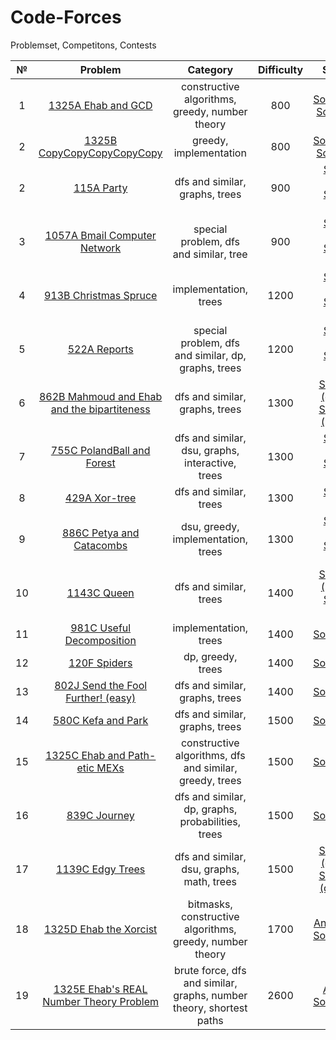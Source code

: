 # Code-Forces
Problemset, Competitons, Contests

№|Problem|Category|Difficulty|Solution
:-:|:-:|:-:|:-:|:-:
1|[1325A Ehab and GCD](https://github.com/andy489/Code-Forces/blob/master/PROBLEMSET/1325A%20Ehab%20and%20GCD.pdf)|constructive algorithms, greedy, number theory|800|[Solution.cpp](https://github.com/andy489/Code-Forces/blob/master/PROBLEMSET/1325A%20Ehab%20and%20GCD.cpp)<br>[Solution.py](https://github.com/andy489/Code-Forces/blob/master/PROBLEMSET/1325B%20CopyCopyCopyCopyCopy.py)
2|[1325B CopyCopyCopyCopyCopy](https://github.com/andy489/Code-Forces/blob/master/PROBLEMSET/1325B%20CopyCopyCopyCopyCopy.pdf)|greedy, implementation|800|[Solution.cpp](https://github.com/andy489/Code-Forces/blob/master/PROBLEMSET/1325B%20CopyCopyCopyCopyCopy.cpp)<br>[Solution.py](https://github.com/andy489/Code-Forces/blob/master/PROBLEMSET/1325B%20CopyCopyCopyCopyCopy.py)
2|[115A Party](https://github.com/andy489/Code-Forces/blob/master/PROBLEMSET/115A%20Party.pdf)|dfs and similar, graphs, trees|900|[Solution 1.cpp](https://github.com/andy489/Code-Forces/blob/master/PROBLEMSET/115A%20Party%20S1.cpp)<br>[Solution 2.cpp](https://github.com/andy489/Code-Forces/blob/master/PROBLEMSET/115A%20Party%20S2.cpp)
3|[1057A Bmail Computer Network](https://github.com/andy489/Code-Forces/blob/master/PROBLEMSET/1057A%20Bmail%20Computer%20Network.pdf)|special problem, dfs and similar, tree|900|[Solution 1.cpp](https://github.com/andy489/Code-Forces/blob/master/PROBLEMSET/1057A%20Bmail%20Computer%20Network%20S1.cpp)<br>[Solution 2.cpp](https://github.com/andy489/Code-Forces/blob/master/PROBLEMSET/1057A%20Bmail%20Computer%20Network%20S2.cpp)
4|[913B Christmas Spruce](https://github.com/andy489/Code-Forces/blob/master/PROBLEMSET/913B%20Christmas%20Spruce.pdf)|implementation, trees|1200|[Solution 1.cpp](https://github.com/andy489/Code-Forces/blob/master/PROBLEMSET/913B%20Christmas%20Spruce%20S1.cpp)<br>[Solution 2.cpp](https://github.com/andy489/Code-Forces/blob/master/PROBLEMSET/913B%20Christmas%20Spruce%20S2.cpp)
5|[522A Reports](https://github.com/andy489/Code-Forces/blob/master/PROBLEMSET/522A%20Reports.pdf)|special problem, dfs and similar, dp, graphs, trees|1200|[Solution 1.cpp](https://github.com/andy489/Code-Forces/blob/master/PROBLEMSET/522A%20Reports%20S1.cpp)<br>[Solution 2.cpp](https://github.com/andy489/Code-Forces/blob/master/PROBLEMSET/522A%20Reports%20S2.cpp)
6|[862B Mahmoud and Ehab and the bipartiteness](https://github.com/andy489/Code-Forces/blob/master/PROBLEMSET/862B%20Mahmoud%20and%20Ehab%20and%20the%20bipartiteness.pdf)|dfs and similar, graphs, trees|1300|[Solution 1 (dfs).cpp](https://github.com/andy489/Code-Forces/blob/master/PROBLEMSET/862B%20Mahmoud%20and%20Ehab%20and%20the%20bipartiteness%20S1.cpp)<br>[Solution 2 (bfs).cpp](https://github.com/andy489/Code-Forces/blob/master/PROBLEMSET/862B%20Mahmoud%20and%20Ehab%20and%20the%20bipartiteness%20S2.cpp)
7|[755C PolandBall and Forest]()|dfs and similar, dsu, graphs, interactive, trees|1300|[Solution 1.cpp](https://github.com/andy489/Code-Forces/blob/master/PROBLEMSET/755C%20PolandBall%20and%20Forest%20S1.cpp)<br>[Solution 2.cpp](https://github.com/andy489/Code-Forces/blob/master/PROBLEMSET/755C%20PolandBall%20and%20Forest%20S2.cpp)
8|[429A Xor-tree](https://github.com/andy489/Code-Forces/blob/master/PROBLEMSET/429A%20Xor-tree.pdf)|dfs and similar, trees|1300|[Solution 1.cpp](https://github.com/andy489/Code-Forces/blob/master/PROBLEMSET/429A%20Xor-tree%20S1.cpp)
9|[886C Petya and Catacombs](https://github.com/andy489/Code-Forces/blob/master/PROBLEMSET/886C%20Petya%20and%20Catacombs.pdf)|dsu, greedy, implementation, trees|1300|[Solution 1.cpp](https://github.com/andy489/Code-Forces/blob/master/PROBLEMSET/886C%20Petya%20and%20Catacombs%20S1.cpp)<br>[Solution 2.cpp](https://github.com/andy489/Code-Forces/blob/master/PROBLEMSET/886C%20Petya%20and%20Catacombs%20S2.cpp)
10|[1143C Queen](https://github.com/andy489/Code-Forces/blob/master/PROBLEMSET/1143C%20Queen.pdf)|dfs and similar, trees|1400|[Solution 1 (bfs).cpp](https://github.com/andy489/Code-Forces/blob/master/PROBLEMSET/1143C%20Queen%20S1.cpp)<br>[Solution 2.cpp](https://github.com/andy489/Code-Forces/blob/master/PROBLEMSET/1143C%20Queen%20S2.cpp)
11|[981C Useful Decomposition](https://github.com/andy489/Code-Forces/blob/master/PROBLEMSET/981C%20Useful%20Decomposition.pdf)|implementation, trees|1400|[Solution.cpp](https://github.com/andy489/Code-Forces/blob/master/PROBLEMSET/981C%20Useful%20Decomposition.cpp)
12|[120F Spiders](https://codeforces.com/problemset/problem/120/F)|dp, greedy, trees|1400|[Solution.cpp](https://github.com/andy489/Code-Forces/blob/master/PROBLEMSET/120F%20Spiders.cpp)
13|[802J Send the Fool Further! (easy)](https://codeforces.com/problemset/problem/802/J)|dfs and similar, graphs, trees|1400|[Solution.cpp](https://github.com/andy489/Code-Forces/blob/master/PROBLEMSET/802J%20Send%20the%20Fool%20Further!%20(easy).cpp)
14|[580C Kefa and Park](https://codeforces.com/problemset/problem/580/C)|dfs and similar, graphs, trees|1500|[Solution.cpp](https://github.com/andy489/Code-Forces/blob/master/PROBLEMSET/580C%20Kefa%20and%20Park.cpp)
15|[1325C Ehab and Path-etic MEXs](https://github.com/andy489/Code-Forces/blob/master/PROBLEMSET/1325C%20Ehab%20and%20Path-etic%20MEXs.pdf)|constructive algorithms, dfs and similar, greedy, trees|1500|[Solution.cpp](https://github.com/andy489/Code-Forces/blob/master/PROBLEMSET/1325C%20Ehab%20and%20Path-etic%20MEXs.cpp)
16|[839C Journey](https://github.com/andy489/Code-Forces/blob/master/PROBLEMSET/839C%20Journey.pdf)|dfs and similar, dp, graphs, probabilities, trees|1500|[Solution.cpp](https://github.com/andy489/Code-Forces/blob/master/PROBLEMSET/839C%20Journey.cpp)
17|[1139C Edgy Trees](https://github.com/andy489/Code-Forces/blob/master/PROBLEMSET/1139C%20Edgy%20Trees.pdf)|dfs and similar, dsu, graphs, math, trees|1500|[Solution 1 (dfs).cpp](https://github.com/andy489/Code-Forces/blob/master/PROBLEMSET/1139C%20Edgy%20Trees%20S1%20(dfs).cpp)<br>[Solution 2 (dsu).cpp](https://github.com/andy489/Code-Forces/blob/master/PROBLEMSET/1139C%20Edgy%20Trees%20S2%20(dsu).cpp)
18|[1325D Ehab the Xorcist](https://github.com/andy489/Code-Forces/blob/master/PROBLEMSET/1325D%20Ehab%20the%20Xorcist.pdf)|bitmasks, constructive algorithms, greedy, number theory|1700|[Analysis.pdf](https://github.com/andy489/Code-Forces/blob/master/PROBLEMSET/1325D%20Ehab%20the%20Xorcist%20(analysis).pdf)<br>[Solution.cpp](https://github.com/andy489/Code-Forces/blob/master/PROBLEMSET/1325D%20Ehab%20the%20Xorcist.cpp)
19|[1325E Ehab's REAL Number Theory Problem](https://github.com/andy489/Code-Forces/blob/master/PROBLEMSET/1325E%20Ehab's%20REAL%20Number%20Theory%20Problem.pdf)|brute force, dfs and similar, graphs, number theory, shortest paths|2600|[Analysis](https://github.com/andy489/Code-Forces/blob/master/PROBLEMSET/1325E%20-%20Ehab's%20REAL%20Number%20Theory%20Problem%20-%20Analysis.pdf)<br>[Solution.cpp](https://github.com/andy489/Code-Forces/blob/master/PROBLEMSET/1325E%20Ehab's%20REAL%20Number%20Theory%20Problem.cpp)


